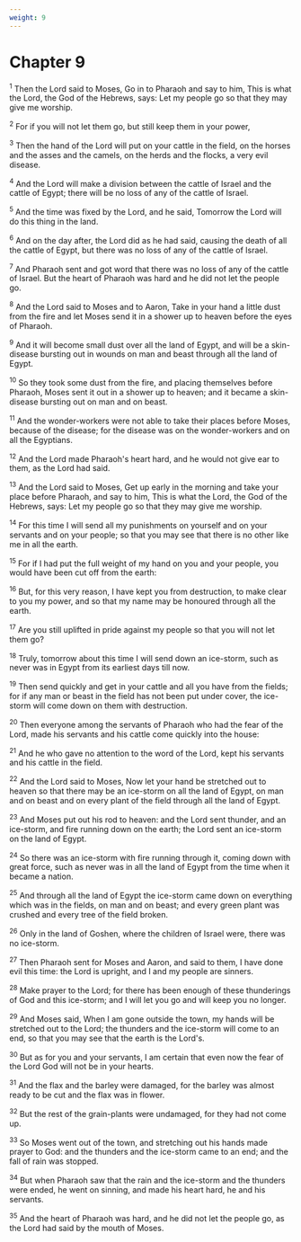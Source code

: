 ```yaml
---
weight: 9
---
```


# Chapter 9

<sup>1</sup> Then the Lord said to Moses, Go in to Pharaoh and say to him, This is what the Lord, the God of the Hebrews, says: Let my people go so that they may give me worship. 

<sup>2</sup> For if you will not let them go, but still keep them in your power, 

<sup>3</sup> Then the hand of the Lord will put on your cattle in the field, on the horses and the asses and the camels, on the herds and the flocks, a very evil disease. 

<sup>4</sup> And the Lord will make a division between the cattle of Israel and the cattle of Egypt; there will be no loss of any of the cattle of Israel. 

<sup>5</sup> And the time was fixed by the Lord, and he said, Tomorrow the Lord will do this thing in the land. 

<sup>6</sup> And on the day after, the Lord did as he had said, causing the death of all the cattle of Egypt, but there was no loss of any of the cattle of Israel. 

<sup>7</sup> And Pharaoh sent and got word that there was no loss of any of the cattle of Israel. But the heart of Pharaoh was hard and he did not let the people go. 

<sup>8</sup> And the Lord said to Moses and to Aaron, Take in your hand a little dust from the fire and let Moses send it in a shower up to heaven before the eyes of Pharaoh. 

<sup>9</sup> And it will become small dust over all the land of Egypt, and will be a skin-disease bursting out in wounds on man and beast through all the land of Egypt. 

<sup>10</sup> So they took some dust from the fire, and placing themselves before Pharaoh, Moses sent it out in a shower up to heaven; and it became a skin-disease bursting out on man and on beast. 

<sup>11</sup> And the wonder-workers were not able to take their places before Moses, because of the disease; for the disease was on the wonder-workers and on all the Egyptians. 

<sup>12</sup> And the Lord made Pharaoh's heart hard, and he would not give ear to them, as the Lord had said. 

<sup>13</sup> And the Lord said to Moses, Get up early in the morning and take your place before Pharaoh, and say to him, This is what the Lord, the God of the Hebrews, says: Let my people go so that they may give me worship. 

<sup>14</sup> For this time I will send all my punishments on yourself and on your servants and on your people; so that you may see that there is no other like me in all the earth. 

<sup>15</sup> For if I had put the full weight of my hand on you and your people, you would have been cut off from the earth: 

<sup>16</sup> But, for this very reason, I have kept you from destruction, to make clear to you my power, and so that my name may be honoured through all the earth. 

<sup>17</sup> Are you still uplifted in pride against my people so that you will not let them go? 

<sup>18</sup> Truly, tomorrow about this time I will send down an ice-storm, such as never was in Egypt from its earliest days till now. 

<sup>19</sup> Then send quickly and get in your cattle and all you have from the fields; for if any man or beast in the field has not been put under cover, the ice-storm will come down on them with destruction. 

<sup>20</sup> Then everyone among the servants of Pharaoh who had the fear of the Lord, made his servants and his cattle come quickly into the house: 

<sup>21</sup> And he who gave no attention to the word of the Lord, kept his servants and his cattle in the field. 

<sup>22</sup> And the Lord said to Moses, Now let your hand be stretched out to heaven so that there may be an ice-storm on all the land of Egypt, on man and on beast and on every plant of the field through all the land of Egypt. 

<sup>23</sup> And Moses put out his rod to heaven: and the Lord sent thunder, and an ice-storm, and fire running down on the earth; the Lord sent an ice-storm on the land of Egypt. 

<sup>24</sup> So there was an ice-storm with fire running through it, coming down with great force, such as never was in all the land of Egypt from the time when it became a nation. 

<sup>25</sup> And through all the land of Egypt the ice-storm came down on everything which was in the fields, on man and on beast; and every green plant was crushed and every tree of the field broken. 

<sup>26</sup> Only in the land of Goshen, where the children of Israel were, there was no ice-storm. 

<sup>27</sup> Then Pharaoh sent for Moses and Aaron, and said to them, I have done evil this time: the Lord is upright, and I and my people are sinners. 

<sup>28</sup> Make prayer to the Lord; for there has been enough of these thunderings of God and this ice-storm; and I will let you go and will keep you no longer. 

<sup>29</sup> And Moses said, When I am gone outside the town, my hands will be stretched out to the Lord; the thunders and the ice-storm will come to an end, so that you may see that the earth is the Lord's. 

<sup>30</sup> But as for you and your servants, I am certain that even now the fear of the Lord God will not be in your hearts. 

<sup>31</sup> And the flax and the barley were damaged, for the barley was almost ready to be cut and the flax was in flower. 

<sup>32</sup> But the rest of the grain-plants were undamaged, for they had not come up. 

<sup>33</sup> So Moses went out of the town, and stretching out his hands made prayer to God: and the thunders and the ice-storm came to an end; and the fall of rain was stopped. 

<sup>34</sup> But when Pharaoh saw that the rain and the ice-storm and the thunders were ended, he went on sinning, and made his heart hard, he and his servants. 

<sup>35</sup> And the heart of Pharaoh was hard, and he did not let the people go, as the Lord had said by the mouth of Moses. 


